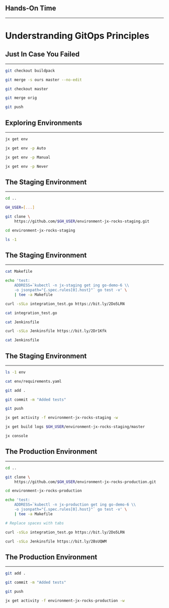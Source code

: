 ## Hands-On Time

---

# Understranding GitOps Principles


## Just In Case You Failed

---

```bash
git checkout buildpack

git merge -s ours master --no-edit

git checkout master

git merge orig

git push
```


## Exploring Environments

---

```bash
jx get env

jx get env -p Auto

jx get env -p Manual

jx get env -p Never
```


## The Staging Environment

---

```bash
cd ..

GH_USER=[...]

git clone \
    https://github.com/$GH_USER/environment-jx-rocks-staging.git

cd environment-jx-rocks-staging

ls -1
```


## The Staging Environment

---

```bash
cat Makefile

echo 'test:
	ADDRESS=`kubectl -n jx-staging get ing go-demo-6 \\
	-o jsonpath="{.spec.rules[0].host}"` go test -v' \
    | tee -a Makefile

curl -sSLo integration_test.go https://bit.ly/2Do5LRN

cat integration_test.go

cat Jenkinsfile

curl -sSLo Jenkinsfile https://bit.ly/2Dr1Kfk

cat Jenkinsfile
```


## The Staging Environment

---

```bash
ls -1 env

cat env/requirements.yaml

git add .

git commit -m "Added tests"

git push

jx get activity -f environment-jx-rocks-staging -w

jx get build logs $GH_USER/environment-jx-rocks-staging/master

jx console
```


## The Production Environment

---

```bash
cd ..

git clone \
    https://github.com/$GH_USER/environment-jx-rocks-production.git

cd environment-jx-rocks-production

echo 'test:
	ADDRESS=`kubectl -n jx-production get ing go-demo-6 \\
	-o jsonpath="{.spec.rules[0].host}"` go test -v' \
    | tee -a Makefile

# Replace spaces with tabs

curl -sSLo integration_test.go https://bit.ly/2Do5LRN

curl -sSLo Jenkinsfile https://bit.ly/2BsUQWM
```


## The Production Environment

---

```bash
git add .

git commit -m "Added tests"

git push

jx get activity -f environment-jx-rocks-production -w
```
